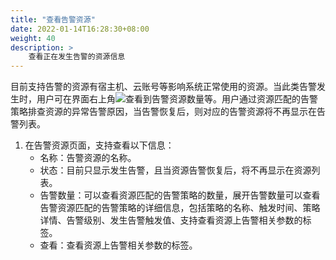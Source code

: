 ```yaml
---
title: "查看告警资源"
date: 2022-01-14T16:28:30+08:00
weight: 40
description: >
    查看正在发生告警的资源信息
---
```


目前支持告警的资源有宿主机、云账号等影响系统正常使用的资源。当此类告警发生时，用户可在界面右上角![](../../../images/monitor/alertresourcetip.png)查看到告警资源数量等。用户通过资源匹配的告警策略排查资源的异常告警原因，当告警恢复后，则对应的告警资源将不再显示在告警列表。

1. 在告警资源页面，支持查看以下信息：
    - 名称：告警资源的名称。
    - 状态：目前只显示发生告警，且当资源告警恢复后，将不再显示在资源列表。
    - 告警数量：可以查看资源匹配的告警策略的数量，展开告警数量可以查看告警资源匹配的告警策略的详细信息，包括策略的名称、触发时间、策略详情、告警级别、发生告警触发值、支持查看资源上告警相关参数的标签。
    - 查看：查看资源上告警相关参数的标签。